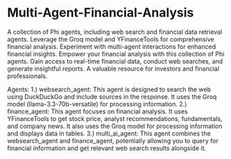 # Multi-Agent-Financial-Analysis
A collection of Phi agents, including web search and financial data retrieval agents. Leverage the Groq model and YFinanceTools for comprehensive financial analysis. Experiment with multi-agent interactions for enhanced financial insights.
Empower your financial analysis with this collection of Phi agents. Gain access to real-time financial data, conduct web searches, and generate insightful reports. A valuable resource for investors and financial professionals.

Agents:
1.) websearch_agent: This agent is designed to search the web using DuckDuckGo and include sources in the response. It uses the Groq model (llama-3.3-70b-versatile) for processing information.
2.) finance_agent: This agent focuses on financial analysis. It uses YFinanceTools to get stock price, analyst recommendations, fundamentals, and company news. It also uses the Groq model for processing information and displays data in tables.
3.) multi_ai_agent: This agent combines the websearch_agent and finance_agent, potentially allowing you to query for financial information and get relevant web search results alongside it.
